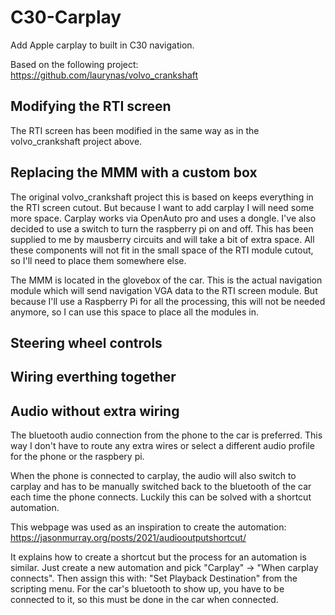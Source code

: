# C30-Carplay
Add Apple carplay to built in C30 navigation. 

Based on the following project:
https://github.com/laurynas/volvo_crankshaft

## Modifying the RTI screen

The RTI screen has been modified in the same way as in the volvo_crankshaft project above. 

## Replacing the MMM with a custom box

The original volvo_crankshaft project this is based on keeps everything in the RTI screen cutout. But because I want to add carplay I will need some more space. Carplay works via OpenAuto pro and uses a dongle. I've also decided to use a switch to turn the raspberry pi on and off. This has been supplied to me by mausberry circuits and will take a bit of extra space. All these components will not fit in the small space of the RTI module cutout, so I'll need to place them somewhere else. 

The MMM is located in the glovebox of the car. This is the actual navigation module which will send navigation VGA data to the RTI screen module. But because I'll use a Raspberry Pi for all the processing, this will not be needed anymore, so I can use this space to place all the modules in.

## Steering wheel controls

## Wiring everthing together

## Audio without extra wiring

The bluetooth audio connection from the phone to the car is preferred. This way I don't have to route any extra wires or select a different audio profile for the phone or the raspbery pi. 

When the phone is connected to carplay, the audio will also switch to carplay and has to be manually switched back to the bluetooth of the car each time the phone connects. Luckily this can be solved with a shortcut automation. 

This webpage was used as an inspiration to create the automation: 
https://jasonmurray.org/posts/2021/audiooutputshortcut/

It explains how to create a shortcut but the process for an automation is similar. Just create a new automation and pick "Carplay" -> "When carplay connects". Then assign this with: "Set Playback Destination" from the scripting menu. For the car's bluetooth to show up, you have to be connected to it, so this must be done in the car when connected. 
